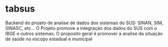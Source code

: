 # tabsus
Backend do projeto de analise de dados dos sistemas do SUS: SINAN, SIM, SINASC, etc... O Projeto promove a integração dos dados do SUS com o IBGE e outros sistemas. O proposito geral é promover a analise da situação de saúde no escopo estadual e municipal
